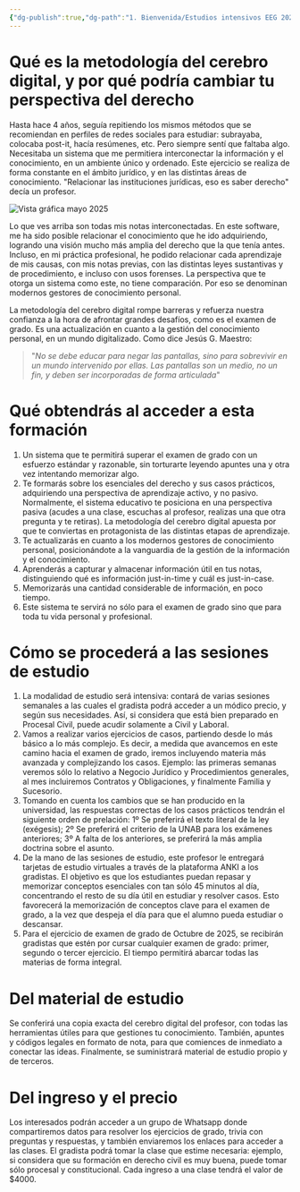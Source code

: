 ```yaml
---
{"dg-publish":true,"dg-path":"1. Bienvenida/Estudios intensivos EEG 2025.md","permalink":"/1-bienvenida/estudios-intensivos-eeg-2025/"}
---
```


# Qué es la metodología del cerebro digital, y por qué podría cambiar tu perspectiva del derecho

Hasta hace 4 años, seguía repitiendo los mismos métodos que se recomiendan en perfiles de redes sociales para estudiar: subrayaba, colocaba post-it, hacía resúmenes, etc. Pero siempre sentí que faltaba algo. Necesitaba un sistema que me permitiera interconectar la información y el conocimiento, en un ambiente único y ordenado. Este ejercicio se realiza de forma constante en el ámbito jurídico, y en las distintas áreas de conocimiento. "Relacionar las instituciones jurídicas, eso es saber derecho" decía un profesor. 

![Vista gráfica mayo 2025](https://www.youtube.com/watch?v=2kTcOSsQpV4)


Lo que ves arriba son todas mis notas interconectadas. En este software, me ha sido posible relacionar el conocimiento que he ido adquiriendo, logrando una visión mucho más amplia del derecho que la que tenía antes. Incluso, en mi práctica profesional, he podido relacionar cada aprendizaje de mis causas, con mis notas previas, con las distintas leyes sustantivas y de procedimiento, e incluso con usos forenses. La perspectiva que te otorga un sistema como este, no tiene comparación. Por eso se denominan modernos gestores de conocimiento personal.

La metodología del cerebro digital rompe barreras y refuerza nuestra confianza a la hora de afrontar grandes desafíos, como es el examen de grado. Es una actualización en cuanto a la gestión del conocimiento personal, en un mundo digitalizado. Como dice Jesús G. Maestro:

> "*No se debe educar para negar las pantallas, sino para sobrevivir en un mundo intervenido por ellas. Las pantallas son un medio, no un fin, y deben ser incorporadas de forma articulada*"


# Qué obtendrás al acceder a esta formación


1. Un sistema que te permitirá superar el examen de grado con un esfuerzo estándar y razonable, sin torturarte leyendo apuntes una y otra vez intentando memorizar algo. 
2. Te formarás sobre los esenciales del derecho y sus casos prácticos, adquiriendo una perspectiva de aprendizaje activo, y no pasivo. Normalmente, el sistema educativo te posiciona en una perspectiva pasiva (acudes a una clase, escuchas al profesor, realizas una que otra pregunta y te retiras). La metodología del cerebro digital apuesta por que te conviertas en protagonista de las distintas etapas de aprendizaje. 
3. Te actualizarás en cuanto a los modernos gestores de conocimiento personal, posicionándote a la vanguardia de la gestión de la información y el conocimiento. 
4. Aprenderás a capturar y almacenar información útil en tus notas, distinguiendo qué es información just-in-time y cuál es just-in-case.
5. Memorizarás una cantidad considerable de información, en poco tiempo. 
6. Este sistema te servirá no sólo para el examen de grado sino que para toda tu vida personal y profesional.


# Cómo se procederá a las sesiones de estudio

1. La modalidad de estudio será intensiva: contará de varias sesiones semanales a las cuales el gradista podrá acceder a un módico precio, y según sus necesidades. Así, si considera que está bien preparado en Procesal Civil, puede acudir solamente a Civil y Laboral. 
2. Vamos a realizar varios ejercicios de casos, partiendo desde lo más básico a lo más complejo. Es decir, a medida que avancemos en este camino hacia el examen de grado, iremos incluyendo materia más avanzada y complejizando los casos. Ejemplo: las primeras semanas veremos sólo lo relativo a Negocio Jurídico y Procedimientos generales, al mes incluiremos Contratos y Obligaciones, y finalmente Familia y Sucesorio. 
3. Tomando en cuenta los cambios que se han producido en la universidad, las respuestas correctas de los casos prácticos tendrán el siguiente orden de prelación: 1º Se preferirá el texto literal de la ley (exégesis); 2º Se preferirá el criterio de la UNAB para los exámenes anteriores; 3º A falta de los anteriores, se preferirá la más amplia doctrina sobre el asunto. 
4. De la mano de las sesiones de estudio, este profesor le entregará tarjetas de estudio virtuales a través de la plataforma ANKI a los gradistas. El objetivo es que los estudiantes puedan repasar  y memorizar conceptos esenciales con tan sólo 45 minutos al día, concentrando el resto de su día útil en estudiar y resolver casos. Esto favorecerá la memorización de conceptos clave para el examen de grado, a la vez que despeja el día para que el alumno pueda estudiar o descansar.
5. Para el ejercicio de examen de grado de Octubre de 2025, se recibirán gradistas que estén por cursar cualquier examen de grado: primer, segundo o tercer ejercicio. El tiempo permitirá abarcar todas las materias de forma integral. 
# Del material de estudio

Se conferirá una copia exacta del cerebro digital del profesor, con todas las herramientas útiles para que gestiones tu conocimiento. También, apuntes y códigos legales en formato de nota, para que comiences de inmediato a conectar las ideas. 
Finalmente, se suministrará material de estudio propio y de terceros. 

# Del ingreso y el precio

Los interesados podrán acceder a un grupo de Whatsapp donde compartiremos datos para resolver los ejercicios de grado, trivia con preguntas y respuestas, y también enviaremos los enlaces para acceder a las clases. 
El gradista podrá tomar la clase que estime necesaria: ejemplo, si considera que su formación en derecho civil es muy buena, puede tomar sólo procesal y constitucional. 
Cada ingreso a una clase tendrá el valor de $4000. 
